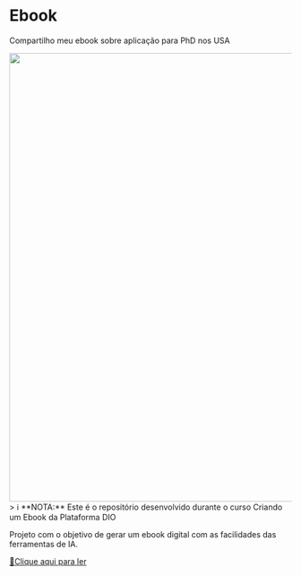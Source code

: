 # Ebook
Compartilho meu ebook sobre aplicação para PhD nos USA

<p>
    <img 
      align=left 
      margin=100 
      width=800
      src="https://github.com/user-attachments/assets/b878f04d-3c3f-4d0c-ae3a-03d96f6b8e0b"
    />
 > ℹ️ **NOTA:** Este é o repositório desenvolvido durante o curso Criando um Ebook da Plataforma DIO

Projeto com o objetivo de gerar um ebook digital com as facilidades das ferramentas de IA. 

<a href="https://github.com/felipeAguiarCode/prompts-recipe-to-create-a-ebook/blob/main/output/ebook%20-%20css%20jedi%20output.pdf" title="View PDF now"> 📕Clique aqui para ler</a>
